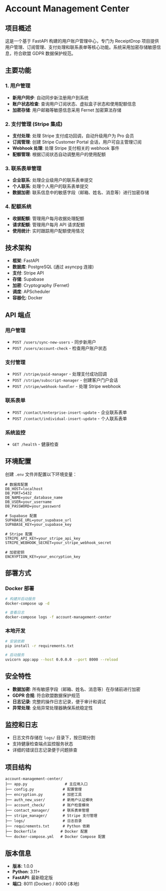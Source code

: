 # Account Management Center

## 项目概述

这是一个基于 FastAPI 构建的用户账户管理中心，专门为 ReceiptDrop 项目提供用户管理、订阅管理、支付处理和联系表单等核心功能。系统采用加密存储敏感信息，符合欧盟 GDPR 数据保护规范。

## 主要功能

### 1. 用户管理
- **新用户同步**: 自动同步新注册用户到系统
- **账户状态检查**: 查询用户订阅状态、虚拟盒子状态和使用配额信息
- **加密存储**: 用户邮箱等敏感信息采用 Fernet 加密算法存储

### 2. 支付管理 (Stripe 集成)
- **支付处理**: 处理 Stripe 支付成功回调，自动升级用户为 Pro 会员
- **订阅管理**: 创建 Stripe Customer Portal 会话，用户可自主管理订阅
- **Webhook 处理**: 处理 Stripe 支付相关的 webhook 事件
- **配额管理**: 根据订阅状态自动调整用户的使用配额

### 3. 联系表单管理
- **企业联系**: 处理企业级用户的联系表单提交
- **个人联系**: 处理个人用户的联系表单提交
- **数据加密**: 联系信息中的敏感字段（邮箱、姓名、消息等）进行加密存储

### 4. 配额系统
- **收据配额**: 管理用户每月收据处理配额
- **请求配额**: 管理用户每月 API 请求配额
- **使用统计**: 实时跟踪用户配额使用情况

## 技术架构

- **框架**: FastAPI
- **数据库**: PostgreSQL (通过 asyncpg 连接)
- **支付**: Stripe API
- **存储**: Supabase
- **加密**: Cryptography (Fernet)
- **调度**: APScheduler
- **容器化**: Docker

## API 端点

### 用户管理
- `POST /users/sync-new-users` - 同步新用户
- `POST /users/account-check` - 检查用户账户状态

### 支付管理
- `POST /stripe/paid-manager` - 处理支付成功回调
- `POST /stripe/subscript-manager` - 创建客户门户会话
- `POST /stripe/webhook-handler` - 处理 Stripe webhook

### 联系表单
- `POST /contact/enterprise-insert-update` - 企业联系表单
- `POST /contact/individual-insert-update` - 个人联系表单

### 系统监控
- `GET /health` - 健康检查

## 环境配置

创建 `.env` 文件并配置以下环境变量：

```env
# 数据库配置
DB_HOST=localhost
DB_PORT=5432
DB_NAME=your_database_name
DB_USER=your_username
DB_PASSWORD=your_password

# Supabase 配置
SUPABASE_URL=your_supabase_url
SUPABASE_KEY=your_supabase_key

# Stripe 配置
STRIPE_API_KEY=your_stripe_api_key
STRIPE_WEBHOOK_SECRET=your_stripe_webhook_secret

# 加密密钥
ENCRYPTION_KEY=your_encryption_key
```

## 部署方式

### Docker 部署
```bash
# 构建并启动服务
docker-compose up -d

# 查看日志
docker-compose logs -f account-management-center
```

### 本地开发
```bash
# 安装依赖
pip install -r requirements.txt

# 启动服务
uvicorn app:app --host 0.0.0.0 --port 8000 --reload
```

## 安全特性

- **数据加密**: 所有敏感字段（邮箱、姓名、消息等）在存储前进行加密
- **GDPR 合规**: 符合欧盟数据保护规范
- **日志记录**: 完整的操作日志记录，便于审计和调试
- **异常处理**: 全局异常处理器确保系统稳定性

## 监控和日志

- 日志文件存储在 `logs/` 目录下，按日期分割
- 支持健康检查端点监控服务状态
- 详细的错误日志记录便于问题排查

## 项目结构

```
account-management-center/
├── app.py                 # 主应用入口
├── config.py             # 配置管理
├── encryption.py         # 加密工具
├── auth_new_user/        # 新用户认证模块
├── account_check/        # 账户检查模块
├── contact_manager/      # 联系表单管理
├── stripe_manager/       # Stripe 支付管理
├── logs/                 # 日志目录
├── requirements.txt      # Python 依赖
├── Dockerfile           # Docker 配置
└── docker-compose.yml   # Docker Compose 配置
```

## 版本信息

- **版本**: 1.0.0
- **Python**: 3.11+
- **FastAPI**: 最新稳定版
- **端口**: 8011 (Docker) / 8000 (本地)
